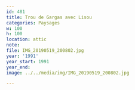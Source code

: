 ```yaml
---
id: 481
title: Trou de Gargas avec Lisou
categories: Paysages
w: 100
h: 100
location: attic
note:
file: IMG_20190519_200802.jpg
year: '1991'
year_start: 1991
year_end:
image: ../../media/img/IMG_20190519_200802.jpg

---
```

